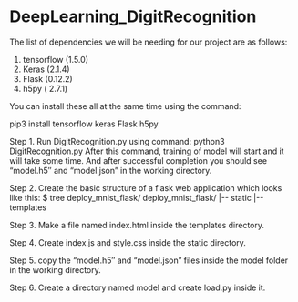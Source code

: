 # DeepLearning_DigitRecognition
The list of dependencies we will be needing for our project are as follows:

   1. tensorflow (1.5.0)
   2. Keras (2.1.4)
   3. Flask (0.12.2)
   4. h5py ( 2.7.1)

You can install these all at the same time using the command:

pip3 install tensorflow keras Flask h5py

Step 1. Run DigitRecognition.py using command: python3 DigitRecognition.py
After this command, training of model will start and it will take some time. And after successful completion you should see “model.h5″ and “model.json”  in the working directory. 

Step 2. Create the basic structure of a flask web application which looks like this:
$ tree deploy_mnist_flask/
deploy_mnist_flask/
|-- static
|-- templates

Step 3. Make a file named index.html inside the templates directory.

Step 4. Create index.js and style.css inside the static directory.

Step 5. copy the “model.h5″ and “model.json” files inside the model folder in the working directory.

Step 6. Create a directory named model and create load.py inside it.

